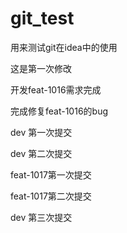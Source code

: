 # git_test
用来测试git在idea中的使用

这是第一次修改

开发feat-1016需求完成

完成修复feat-1016的bug

dev 第一次提交

dev 第二次提交

feat-1017第一次提交

feat-1017第二次提交

dev 第三次提交
